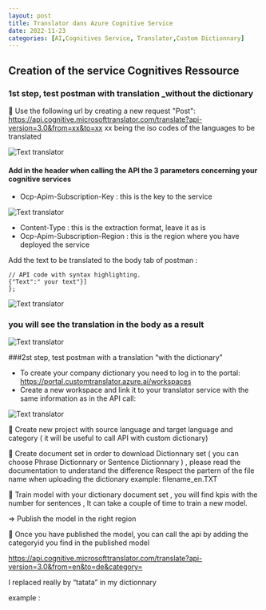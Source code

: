 ```yaml
---
layout: post
title: Translator dans Azure Cognitive Service  
date: 2022-11-23
categories: [AI,Cognitives Service, Translator,Custom Dictionnary]
---
```


## Creation of the service Cognitives Ressource

### 1st step, test postman with translation _without the dictionary

	Use the following url by creating a new request "Post":  https://api.cognitive.microsofttranslator.com/translate?api-version=3.0&from=xx&to=xx
xx being the iso codes of the languages to be translated

![Text translator](https://raw.githubusercontent.com/marc-hadjeje/marc-hadjeje.github.io/main/assets/images/text_translator.jpg)


#### Add in the header when calling the API the 3 parameters concerning your cognitive services

-	Ocp-Apim-Subscription-Key :  this is the key to the service 

![Text translator](https://raw.githubusercontent.com/marc-hadjeje/marc-hadjeje.github.io/main/assets/images/text_translator.jpg)

-	Content-Type : this is the extraction format, leave it as is
-	Ocp-Apim-Subscription-Region : this is the region where you have deployed the service

Add the text to be translated to the body tab of postman :

```api
// API code with syntax highlighting.
{"Text":" your text"}]
}; 
```
![Text translator](https://raw.githubusercontent.com/marc-hadjeje/marc-hadjeje.github.io/main/assets/images/text_translator.jpg)

###	you will see the translation in the body as a result

![Text translator](https://raw.githubusercontent.com/marc-hadjeje/marc-hadjeje.github.io/main/assets/images/text_translator.jpg)


###2st step, test postman with a translation “with the dictionary”

-	To create your company dictionary you need to log in to the portal: https://portal.customtranslator.azure.ai/workspaces
-	Create a new workspace and link it to your translator service with the same information as in the API call:

![Text translator](https://raw.githubusercontent.com/marc-hadjeje/marc-hadjeje.github.io/main/assets/images/text_translator.jpg)

	Create new project with source language and target language and category ( it will be useful to call API with custom dictionary)


 


	Create document set in order to download Dictionnary set  ( you can choose Phrase Dictionnary or Sentence Dictionnary )  , please read the documentation to understand the difference 
Respect the partern of the file name when uploading the dictionary 
example: filename_en.TXT

	Train model with your dictionary document set , you will find kpis with the number for sentences ,   It can take a couple of time to train a new model.

 
 
=> Publish the model in the right region

 


 

	Once you have published the model, you can call the api by adding the categoryid you find in the published model

https://api.cognitive.microsofttranslator.com/translate?api-version=3.0&from=en&to=de&category=<category-Id>

I replaced really by “tatata” in my dictionnary

example :
 

